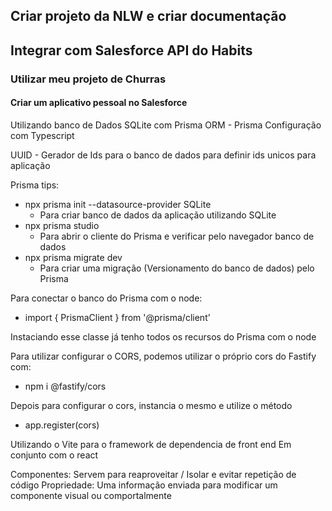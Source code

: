 ## Criar projeto da NLW e criar documentação
## Integrar com Salesforce API do Habits
### Utilizar meu projeto de Churras
#### Criar um aplicativo pessoal no Salesforce

Utilizando banco de Dados SQLite com Prisma
ORM - Prisma
Configuração com Typescript

UUID - Gerador de Ids para o banco de dados para definir ids unicos para aplicação

Prisma tips:
- npx prisma init --datasource-provider SQLite
    - Para criar banco de dados da aplicação utilizando SQLite
- npx prisma studio
    - Para abrir o cliente do Prisma e verificar pelo navegador banco de dados
- npx prisma migrate dev
    - Para criar uma migração (Versionamento do banco de dados) pelo Prisma

Para conectar o banco do Prisma com o node:
- import { PrismaClient } from '@prisma/client'

Instaciando esse classe já tenho todos os recursos do Prisma com o node

Para utilizar configurar o CORS, podemos utilizar o próprio cors do Fastify com:
- npm i @fastify/cors

Depois para configurar o cors, instancia o mesmo e utilize o método
- app.register(cors)

Utilizando o Vite para o framework de dependencia de front end
Em conjunto com o react

Componentes: Servem para reaproveitar / Isolar e evitar repetição de código
Propriedade: Uma informação enviada para modificar um componente visual ou comportalmente